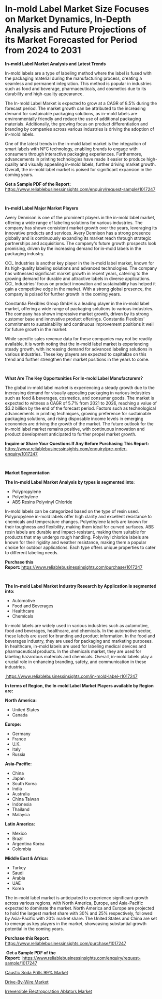 <p><h1>In-mold Label Market Size Focuses on Market Dynamics, In-Depth Analysis and Future Projections of its Market Forecasted for Period from 2024 to 2031</h1></p><p><strong>In-mold Label Market Analysis and Latest Trends</strong></p>
<p><p>In-mold labels are a type of labeling method where the label is fused with the packaging material during the manufacturing process, creating a seamless and permanent integration. This method is popular in industries such as food and beverage, pharmaceuticals, and cosmetics due to its durability and high-quality appearance.</p><p>The In-mold Label Market is expected to grow at a CAGR of 8.5% during the forecast period. The market growth can be attributed to the increasing demand for sustainable packaging solutions, as in-mold labels are environmentally friendly and reduce the use of additional packaging materials. Additionally, the growing focus on product differentiation and branding by companies across various industries is driving the adoption of in-mold labels.</p><p>One of the latest trends in the in-mold label market is the integration of smart labels with NFC technology, enabling brands to engage with consumers through interactive packaging experiences. Furthermore, advancements in printing technologies have made it easier to produce high-quality and visually appealing in-mold labels, further driving market growth. Overall, the in-mold label market is poised for significant expansion in the coming years.</p></p>
<p><strong>Get a Sample PDF of the Report:&nbsp;</strong> <a href="https://www.reliablebusinessinsights.com/enquiry/request-sample/1017247">https://www.reliablebusinessinsights.com/enquiry/request-sample/1017247</a></p>
<p>&nbsp;</p>
<p><strong>In-mold Label Major Market Players</strong></p>
<p><p>Avery Dennison is one of the prominent players in the in-mold label market, offering a wide range of labeling solutions for various industries. The company has shown consistent market growth over the years, leveraging its innovative products and services. Avery Dennison has a strong presence globally and is continuously expanding its market reach through strategic partnerships and acquisitions. The company's future growth prospects look promising, driven by the increasing demand for in-mold labels in the packaging industry.</p><p>CCL Industries is another key player in the in-mold label market, known for its high-quality labeling solutions and advanced technologies. The company has witnessed significant market growth in recent years, catering to the growing demand for durable and attractive labels in diverse applications. CCL Industries' focus on product innovation and sustainability has helped it gain a competitive edge in the market. With a strong global presence, the company is poised for further growth in the coming years.</p><p>Constantia Flexibles Group GmbH is a leading player in the in-mold label market, offering a wide range of packaging solutions to various industries. The company has shown impressive market growth, driven by its strong customer base and innovative product offerings. Constantia Flexibles' commitment to sustainability and continuous improvement positions it well for future growth in the market.</p><p>While specific sales revenue data for these companies may not be readily available, it is worth noting that the in-mold label market is experiencing steady growth, with increasing demand for advanced labeling solutions in various industries. These key players are expected to capitalize on this trend and further strengthen their market positions in the years to come.</p></p>
<p>&nbsp;</p>
<p><strong>What Are The Key Opportunities For In-mold Label Manufacturers?</strong></p>
<p><p>The global in-mold label market is experiencing a steady growth due to the increasing demand for visually appealing packaging in various industries such as food & beverages, cosmetics, and consumer goods. The market is expected to witness a CAGR of 5.7% from 2021 to 2026, reaching a value of $3.2 billion by the end of the forecast period. Factors such as technological advancements in printing techniques, growing preference for sustainable packaging solutions, and rising disposable income levels in emerging economies are driving the growth of the market. The future outlook for the in-mold label market remains positive, with continuous innovation and product development anticipated to further propel market growth.</p></p>
<p><strong>Inquire or Share Your Questions If Any Before Purchasing This Report:</strong> <a href="https://www.reliablebusinessinsights.com/enquiry/pre-order-enquiry/1017247">https://www.reliablebusinessinsights.com/enquiry/pre-order-enquiry/1017247</a></p>
<p>&nbsp;</p>
<p><strong>Market Segmentation</strong></p>
<p><strong>The In-mold Label Market Analysis by types is segmented into:</strong></p>
<p><ul><li>Polypropylene</li><li>Polyethylene</li><li>ABS Resins Polyvinyl Chloride</li></ul></p>
<p><p>In-mold labels can be categorized based on the type of resin used. Polypropylene in-mold labels offer high clarity and excellent resistance to chemicals and temperature changes. Polyethylene labels are known for their toughness and flexibility, making them ideal for curved surfaces. ABS resin labels are durable and impact-resistant, making them suitable for products that may undergo rough handling. Polyvinyl chloride labels are known for their rigidity and weather resistance, making them a popular choice for outdoor applications. Each type offers unique properties to cater to different labeling needs.</p></p>
<p><strong>Purchase this Report:&nbsp;</strong><a href="https://www.reliablebusinessinsights.com/purchase/1017247">https://www.reliablebusinessinsights.com/purchase/1017247</a></p>
<p>&nbsp;</p>
<p><strong>The In-mold Label Market Industry Research by Application is segmented into:</strong></p>
<p><ul><li>Automotive</li><li>Food and Beverages</li><li>Healthcare</li><li>Chemicals</li></ul></p>
<p><p>In-mold labels are widely used in various industries such as automotive, food and beverages, healthcare, and chemicals. In the automotive sector, these labels are used for branding and product information. In the food and beverages industry, they are used for packaging and marketing purposes. In healthcare, in-mold labels are used for labeling medical devices and pharmaceutical products. In the chemicals market, they are used for labeling hazardous materials and chemicals. Overall, in-mold labels play a crucial role in enhancing branding, safety, and communication in these industries.</p></p>
<p><a href="https://www.reliablebusinessinsights.com/in-mold-label-r1017247">&nbsp;https://www.reliablebusinessinsights.com/in-mold-label-r1017247</a></p>
<p><strong>In terms of Region, the In-mold Label Market Players available by Region are:</strong></p>
<p>
    <p> <strong> North America: </strong>
        <ul>
            <li>United States</li>
            <li>Canada</li>
        </ul>
        </p> 
    <p> <strong> Europe: </strong>
        <ul>
            <li>Germany</li>
            <li>France</li>
            <li>U.K.</li>
            <li>Italy</li>
            <li>Russia</li>
        </ul>
        </p> 
    <p> <strong> Asia-Pacific: </strong>
        <ul>
            <li>China</li>
            <li>Japan</li>
            <li>South Korea</li>
            <li>India</li>
            <li>Australia</li>
            <li>China Taiwan</li>
            <li>Indonesia</li>
            <li>Thailand</li>
            <li>Malaysia</li>
        </ul>
        </p> 
    <p> <strong> Latin America: </strong>
        <ul>
            <li>Mexico</li>
            <li>Brazil</li>
            <li>Argentina Korea</li>
            <li>Colombia</li>
        </ul>
        </p> 
    <p> <strong> Middle East & Africa: </strong>
        <ul>
            <li>Turkey</li>
            <li>Saudi</li>
            <li>Arabia</li>
            <li>UAE</li>
            <li>Korea</li>
        </ul>
    </p>
    </p>
<p><p>The in-mold label market is anticipated to experience significant growth across various regions, with North America, Europe, and Asia-Pacific expected to dominate the market. North America and Europe are projected to hold the largest market share with 30% and 25% respectively, followed by Asia-Pacific with 20% market share. The United States and China are set to emerge as key players in the market, showcasing substantial growth potential in the coming years.</p></p>
<p><strong>Purchase this Report: </strong><a href="https://www.reliablebusinessinsights.com/purchase/1017247">https://www.reliablebusinessinsights.com/purchase/1017247</a></p>
<p>&nbsp;<strong>Get a Sample PDF of the Report:&nbsp;&nbsp;</strong><a href="https://www.reliablebusinessinsights.com/enquiry/request-sample/1017247">https://www.reliablebusinessinsights.com/enquiry/request-sample/1017247</a></p>
<p><strong></strong></p>
<p><p><a href="https://github.com/globismark/Market-Research-Report-List-4/blob/main/caustic-soda-prills-99-market.md">Caustic Soda Prills 99% Market</a></p><p><a href="https://github.com/susanjprice2023/Market-Research-Report-List-2/blob/main/drive-by-wire-market.md">Drive-By-Wire Market</a></p><p><a href="https://github.com/prosalinda88/Market-Research-Report-List-5/blob/main/irreversible-electroporation-ablators-market.md">Irreversible Electroporation Ablators Market</a></p></p>